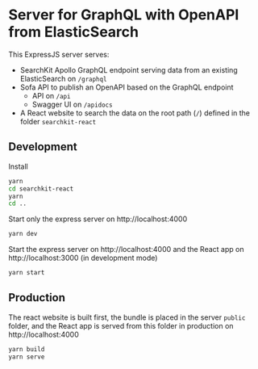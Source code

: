 # Server for GraphQL with OpenAPI from ElasticSearch

This ExpressJS server serves:

* SearchKit Apollo GraphQL endpoint serving data from an existing ElasticSearch on `/graphql`
* Sofa API to publish an OpenAPI based on the GraphQL endpoint
  * API on `/api`
  * Swagger UI on `/apidocs`
* A React website to search the data on the root path (`/`) defined in the folder `searchkit-react`

## Development

Install

```bash
yarn
cd searchkit-react
yarn
cd ..
```

Start only the express server on http://localhost:4000

```bash
yarn dev
```

Start the express server on http://localhost:4000 and the React app on http://localhost:3000 (in development mode)

```bash
yarn start
```

## Production

The react website is built first, the bundle is placed in the server `public` folder, and the React app is served from this folder in production on http://localhost:4000

```bash
yarn build
yarn serve
```